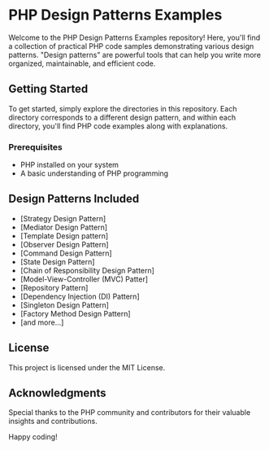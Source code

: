 # PHP Design Patterns Examples

Welcome to the PHP Design Patterns Examples repository!
Here, you'll find a collection of practical PHP code samples demonstrating various design patterns.
"Design patterns" are powerful tools that can help you write more organized, maintainable, and efficient code.

## Getting Started

To get started, simply explore the directories in this repository. Each directory corresponds to a different design pattern, and within each directory, you'll find PHP code examples along with explanations.

### Prerequisites

- PHP installed on your system
- A basic understanding of PHP programming

## Design Patterns Included

- [Strategy Design Pattern]
- [Mediator Design Pattern]
- [Template Design pattern]
- [Observer Design Pattern]
- [Command Design Pattern]
- [State Design Pattern]
- [Chain of Responsibility Design Pattern]
- [Model-View-Controller (MVC) Patter]
- [Repository Pattern]
- [Dependency Injection (DI) Pattern]
- [Singleton Design Pattern]
- [Factory Method Design Pattern]
- [and more...]

## License

This project is licensed under the MIT License.

## Acknowledgments

Special thanks to the PHP community and contributors for their valuable insights and contributions.

Happy coding!
